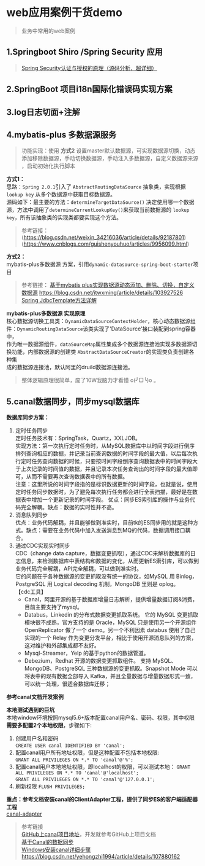 # web应用案例干货demo

> 业务中常用的web案例

## 1.Springboot Shiro /Spring Security 应用

> [Spring Security认证与授权的原理（源码分析，超详细）](https://blog.csdn.net/weixin_44588495/article/details/105907312)

## 2.SpringBoot 项目i18n国际化错误码实现方案


## 3.log日志切面+注解


## 4.mybatis-plus 多数据源服务
> 功能实现：使用 **方式2**
> 设置master默认数据源，可实现数据源切换，动态添加移除数据源，手动切换数据源，手动注入多数据源，自定义数据源来源  
，启动初始化执行脚本

**方式1：**  
思路：`Spring 2.0.1`引入了 `AbstractRoutingDataSource` 抽象类，实现根据 `lookup key` 从多个数据源中获取目标数据源。  
源码如下：最主要的方法：`determineTargetDataSource()` 决定使用哪一个数据源，方法中调用了`determineCurrentLookupKey()`来获取当前数据源的 `lookup key`，所有该抽象类的实现类都要实现这个方法。

> 参考链接： 
> (https://blog.csdn.net/weixin_34216036/article/details/92187801)
> (https://www.cnblogs.com/guishenyouhuo/articles/9956099.html)

**方式2：**  
mybatis-plus多数据源 方案，引用`dynamic-datasource-spring-boot-starter`项目

> 参考链接： 
> [基于mybatis plus实现数据源动态添加、删除、切换，自定义数据源](https://blog.csdn.net/qq_38721537/article/details/121434339)
> https://blog.csdn.net/itwxming/article/details/103927526
> [Spring JdbcTemplate方法详解](https://blog.csdn.net/dyllove98/article/details/7772463)  

**mybatis-plus多数据源 实现原理**  
核心数据源切换工具类：`DynamicDataSourceContextHolder`，核心动态数据源组件：`DynamicRoutingDataSource`该类实现了'DataSource'接口装配到spring容器中，  
作为唯一数据源组件，`dataSourceMap`属性集成多个数据源连接池实现多数据源切换功能，内部数据源的创建类  `AbstractDataSourceCreator`的实现类负责创建各种集  
成的数据源连接池，默认阿里的druild数据源连接池。

> 整体逻辑原理很简单，废了10W我脑力才看懂 o(╯□╰)o 。

## 5.canal数据同步，同步mysql数据库
**数据库同步方案：**  
1. 定时任务同步  
    定时任务技术有：SpringTask，Quartz，XXLJOB。  
    实现方法：第一次执行定时任务时，从MySQL数据库中以时间字段进行倒序排列查询相应的数据，并记录当前查询数据的时间字段的最大值，以后每次执行定时任务查询数据的时候，只要按时间字段倒序查询数据表中的时间字段大于上次记录的时间值的数据，并且记录本次任务查询出的时间字段的最大值即可，从而不需要再次查询数据表中的所有数据。  
    注意：这里所说的时间字段指的是标识数据更新的时间字段，也就是说，使用定时任务同步数据时，为了避免每次执行任务都会进行全表扫描，最好是在数据表中增加一个更新记录的时间字段。 
    优点：同步ES索引库的操作与业务代码完全解耦。缺点：数据的实时性并不高。
2. 消息队列同步  
    优点：业务代码解耦，并且能够做到准实时，目前tk的ES同步用的就是这种方式。缺点：需要在业务代码中加入发送消息到MQ的代码，数据调用接口耦合。
3. 通过CDC实现实时同步  
    CDC（change data capture，数据变更抓取），通过CDC来解析数据库的日志信息，来检测数据库中表结构和数据的变化，从而更新ES索引库，可以做到业务代码完全解耦，API完全解耦，可以做到准实时。  
	它的问题在于各种数据源的变更抓取没有统一的协议，如MySQL 用 Binlog，PostgreSQL 用 Logical decoding 机制，MongoDB 里则是 oplog。  
	【cdc工具】  
	- Canal，阿里开源的基于数据库增量日志解析，提供增量数据订阅&消费，目前主要支持了mysql。
	- Databus，Linkedin 的分布式数据变更抓取系统。
		它的 MySQL 变更抓取模块很不成熟，官方支持的是 Oracle，MySQL 只是使用另一个开源组件 OpenReplicator 做了一个 demo。另一个不利因素 databus 使用了自己实现的一个 Relay 作为变更分发平台，相比于使用开源消息队列的方案，这对维护和外部集成都不友好。
	- Mysql-Streamer，Yelp 的基于python的数据管道。
	- Debezium，Redhat 开源的数据变更抓取组件。
		支持 MySQL、MongoDB、PostgreSQL 三种数据源的变更抓取。Snapshot Mode 可以将表中的现有数据全部导入 Kafka，并且全量数据与增量数据形式一致，可以统一处理，很适合数据库迁移；	

**参考canal文档开发案例**


**本地测试遇到的巨坑**  
本地window环境按照mysql5.6+版本配置canal用户名、密码、权限，其中权限**需要多配置2个本地权限**，步骤如下:  
1. 创建用户名和密码  
`CREATE USER canal IDENTIFIED BY 'canal'; `  
2. 配置canal用户所有地址权限，但是这种配置不包括本地权限:      
`GRANT ALL PRIVILEGES ON *.* TO 'canal'@'%';`  
3. 配置canal用户本地地址权限，即localhost的权限，可以测试本地：
`GRANT ALL PRIVILEGES ON *.* TO 'canal'@'localhost';`  
`GRANT ALL PRIVILEGES ON *.* TO 'canal'@'127.0.0.1';`  
4. 刷新权限  `FLUSH PRIVILEGES;`

**重点：参考文档安装canal的ClientAdapter工程，提供了同步ES的客户端适配器工程**  
[canal-adapter](https://github.com/alibaba/canal/wiki/ClientAdapter)

> 参考链接  
> [GitHub上canal项目地址](https://github.com/alibaba/canal)，开发就参考GitHub上项目文档  
> [基于Canal的数据同步](https://www.cnblogs.com/xuxiaojian/p/14408862.html)  
> [Windows安装canal详细步骤](https://blog.csdn.net/u014386444/article/details/105874639)  
> https://blog.csdn.net/yehongzhi1994/article/details/107880162















